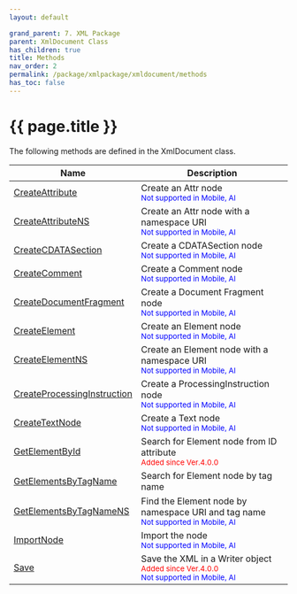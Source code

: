 ```yaml
---
layout: default

grand_parent: 7. XML Package
parent: XmlDocument Class
has_children: true
title: Methods
nav_order: 2
permalink: /package/xmlpackage/xmldocument/methods
has_toc: false
---
```

# {{ page.title }}

The following methods are defined in the XmlDocument class.

|Name       |  Description |
|----------	|--------------|
| [CreateAttribute](/package/xmlpackage/xmldocument/methods/createattribute) | Create an Attr node<br><small><span style="color:blue">Not supported in Mobile, AI</span></small> |
| [CreateAttributeNS](/package/xmlpackage/xmldocument/methods/createattributens) | Create an Attr node with a namespace URI<br><small><span style="color:blue">Not supported in Mobile, AI</span></small> |
| [CreateCDATASection](/package/xmlpackage/xmldocument/methods/createcdatasection) | Create a CDATASection node<br><small><span style="color:blue">Not supported in Mobile, AI</span></small> |
| [CreateComment](/package/xmlpackage/xmldocument/methods/createcomment) | Create a Comment node <br><small><span style="color:blue">Not supported in Mobile, AI</span></small> |
| [CreateDocumentFragment](/package/xmlpackage/xmldocument/methods/createdocumentfragment) | Create a Document Fragment node<br><small><span style="color:blue">Not supported in Mobile, AI</span></small> |
| [CreateElement](/package/xmlpackage/xmldocument/methods/createlement) | Create an Element node<br><small><span style="color:blue">Not supported in Mobile, AI</span></small> |
| [CreateElementNS](/package/xmlpackage/xmldocument/methods/createelementns) | Create an Element node with a namespace URI<br><small><span style="color:blue">Not supported in Mobile, AI</span></small> |
| [CreateProcessingInstruction](/package/xmlpackage/xmldocument/methods/createprocessinginstruction) | Create a ProcessingInstruction node<br><small><span style="color:blue">Not supported in Mobile, AI</span></small> |
| [CreateTextNode](/package/xmlpackage/xmldocument/methods/createtextnode) | Create a Text node<br><small><span style="color:blue">Not supported in Mobile, AI</span></small> |
| [GetElementById](/package/xmlpackage/xmldocument/methods/getelementbyid) | Search for Element node from ID attribute<br><small><span style="color:red">Added since Ver.4.0.0</span></small> |
| [GetElementsByTagName](/package/xmlpackage/xmldocument/methods/getelementsbytagname) | Search for Element node by tag name |
| [GetElementsByTagNameNS](/package/xmlpackage/xmldocument/methods/getelementsbytagnamens) | Find the Element node by namespace URI and tag name<br><small><span style="color:blue">Not supported in Mobile, AI</span></small> |
| [ImportNode](/package/xmlpackage/xmldocument/methods/importnode) | Import the node<br><small><span style="color:blue">Not supported in Mobile, AI</span></small> |
| [Save](/package/xmlpackage/xmldocument/methods/save) | Save the XML in a Writer object<br><small><span style="color:red">Added since Ver.4.0.0</span></small><br><small><span style="color:blue">Not supported in Mobile, AI</span></small> |